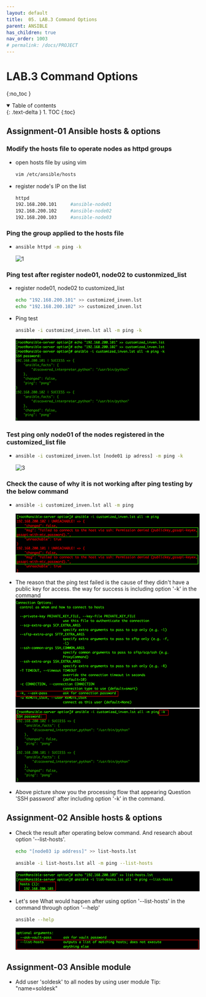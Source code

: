 ```yaml
---
layout: default
title:  05. LAB.3 Command Options
parent: ANSIBLE
has_children: true
nav_order: 1003
# permalink: /docs/PROJECT
---
```


# LAB.3 Command Options

{:no_toc }

<details open markdown="block">  
  <summary>
    Table of contents
  </summary>
  {: .text-delta }
1. TOC  
{:toc}
</details>

## Assignment-01 Ansible hosts & options

### Modify the hosts file to operate nodes as httpd groups

* open hosts file by using vim  

  ```sh
  vim /etc/ansible/hosts
  ```

* register node's IP on the list  

  ```sh
  httpd
  192.168.200.101     #ansible-node01
  192.168.200.102     #ansible-node02
  192.168.200.103     #ansible-node03
  ```

### Ping the group applied to the hosts file  

* ```sh
  ansible httpd -m ping -k
  ```

  ![1](/docs/ANSIBLE/5.LAB.3-Command-Options/pics/1.png)

### Ping test after register node01, node02 to custonmized_list

* register node01, node02 to customized_list

  ```sh
  echo "192.168.200.101" >> customized_inven.lst
  echo "192.168.200.102" >> customized_inven.lst
  ```

* Ping test  

  ```sh
  ansible -i customized_inven.lst all -m ping -k
  ```

  ![2](/docs/ANSIBLE/5.LAB.3-Command-Options/pics/2.png)

### Test ping only node01 of the nodes registered in the customized_list file  

* ```sh
  ansible -i customized_inven.lst [node01 ip adress] -m ping -k
  ```  

  ![3](/docs/ANSIBLE/5.LAB.3-Command-Options/pics/3.png)

### Check the cause of why it is not working after ping testing by the below command

* ```sh
  ansible -i customized_inven.lst all -m ping
  ```

  ![4](/docs/ANSIBLE/5.LAB.3-Command-Options/pics/4.png)

* The reason that the ping test failed is the cause of they didn't have a public key for access. the way for success is including option '-k' in the command
  ![5](/docs/ANSIBLE/5.LAB.3-Command-Options/pics/5.png)
  ![6](/docs/ANSIBLE/5.LAB.3-Command-Options/pics/6.png)  
* Above picture show you the processing flow that appearing Question 'SSH password' after including option '-k' in the command.

## Assignment-02 Ansible hosts & options

* Check the result after operating below command. And research about option '--list-hosts'.

  ```sh
  echo "[node03 ip address]" >> list-hosts.lst
  ```

  ```sh
  ansible -i list-hosts.lst all -m ping --list-hosts
  ```  

  ![8](/docs/ANSIBLE/5.LAB.3-Command-Options/pics/8.png)

* Let's see What would happen after using option '--list-hosts' in the command through option '--help'

  ```sh
  ansible --help
  ```

  ![7](/docs/ANSIBLE/5.LAB.3-Command-Options/pics/7.png)

## Assignment-03 Ansible module

* Add user 'soldesk' to all nodes by using user module
  Tip: "name=soldesk"
